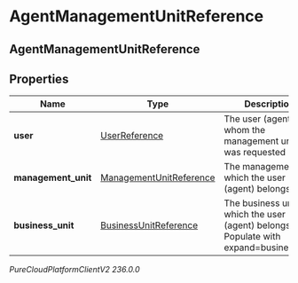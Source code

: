 # AgentManagementUnitReference

## AgentManagementUnitReference

## Properties

|Name | Type | Description | Notes|
|------------ | ------------- | ------------- | -------------|
| **user** | [UserReference](UserReference) | The user (agent) for whom the management unit was requested | [optional] |
| **management_unit** | [ManagementUnitReference](ManagementUnitReference) | The management to which the user (agent) belongs | [optional] |
| **business_unit** | [BusinessUnitReference](BusinessUnitReference) | The business unit to which the user (agent) belongs. Populate with expand&#x3D;businessUnit | [optional] |



_PureCloudPlatformClientV2 236.0.0_
